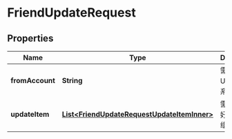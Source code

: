 

# FriendUpdateRequest


## Properties

| Name | Type | Description | Notes |
|------------ | ------------- | ------------- | -------------|
|**fromAccount** | **String** | 需要更新该 UserID 的关系链数据 |  |
|**updateItem** | [**List&lt;FriendUpdateRequestUpdateItemInner&gt;**](FriendUpdateRequestUpdateItemInner.md) | 需要更新的好友对象数组 |  |



